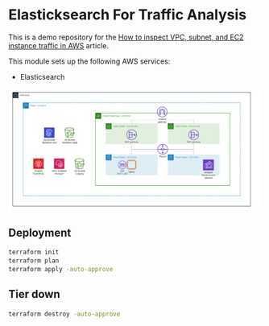 # Elasticksearch For Traffic Analysis 

This is a demo repository for the [How to inspect VPC, subnet, and EC2 instance traffic in AWS](https://hands-on.cloud/how-to-inspect-vpc-subnet-and-ec2-instance-traffic-in-aws/) article.

This module sets up the following AWS services:

* Elasticsearch

![Base infrastructure](img/Elasticsearch.png)

## Deployment

```sh
terraform init
terraform plan
terraform apply -auto-approve
```

## Tier down

```sh
terraform destroy -auto-approve
```
